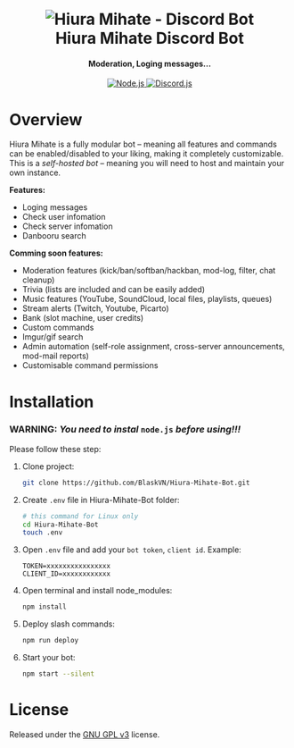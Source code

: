 <h1 align="center">
  <br>
  <a><img src="https://media2.giphy.com/media/v1.Y2lkPTc5MGI3NjExd2c0eWR5ZGwyMDFtb3RlZTJ6bXM4bzJ1ZWRkZ3U3cnprdGlia3p0diZlcD12MV9pbnRlcm5hbF9naWZfYnlfaWQmY3Q9Zw/r2SeyaFNADOfW4nOxx/giphy.gif" alt="Hiura Mihate - Discord Bot"></a>
  <br>
  Hiura Mihate Discord Bot
  <br>
</h1>

<h4 align="center">Moderation, Loging messages...</h4>

<p align="center">
  <a href="https://nodejs.org/">
    <img alt="Node.js" src="https://img.shields.io/badge/node.js-43853d?style=for-the-badge&logo=node.js&logoColor=white">
  </a>
  <a href="https://discord.js.org/">
    <img alt="Discord.js" src="https://img.shields.io/badge/discord.js-7289DA?style=for-the-badge&logo=discord&logoColor=white">
  </a>
</p>

# Overview

Hiura Mihate is a fully modular bot – meaning all features and commands can be enabled/disabled to your
liking, making it completely customizable. This is a *self-hosted bot* – meaning you will need
to host and maintain your own instance.

**Features:**
- Loging messages
- Check user infomation
- Check server infomation
- Danbooru search

**Comming soon features:**
- Moderation features (kick/ban/softban/hackban, mod-log, filter, chat cleanup)
- Trivia (lists are included and can be easily added)
- Music features (YouTube, SoundCloud, local files, playlists, queues) 
- Stream alerts (Twitch, Youtube, Picarto)
- Bank (slot machine, user credits)
- Custom commands
- Imgur/gif search
- Admin automation (self-role assignment, cross-server announcements, mod-mail reports)
- Customisable command permissions

# Installation

### **WARNING**: *You need to instal* `node.js` *before using!!!*
Please follow these step:
1. Clone project:
    ```bash
    git clone https://github.com/BlaskVN/Hiura-Mihate-Bot.git
    ```
2. Create `.env` file in Hiura-Mihate-Bot folder:
    ```bash
    # this command for Linux only
    cd Hiura-Mihate-Bot
    touch .env
    ```
3. Open `.env` file and add your `bot token`, `client id`. Example:
    ```
    TOKEN=xxxxxxxxxxxxxxxx
    CLIENT_ID=xxxxxxxxxxxx
    ```
4. Open terminal and install node_modules:
    ```bash
    npm install
    ```
5. Deploy slash commands:
    ```bash
    npm run deploy
    ```
6. Start your bot:
    ```bash
    npm start --silent
    ```

<!-- # Contributors

We would like to thank the following contributors for their support and contributions to the project:

<table>
  <tr>
    <td align="center"><a href="https://github.com/contributor1"><img src="https://avatars.githubusercontent.com/u/1?v=4" width="100px;" alt="" style="border-radius: 50%;"/><br /><sub><b>Contributor 1</b></sub></a></td>
    <td align="center"><a href="https://github.com/contributor2"><img src="https://avatars.githubusercontent.com/u/2?v=4" width="100px;" alt="" style="border-radius: 50%;"/><br /><sub><b>Contributor 2</b></sub></a></td>
    <td align="center"><a href="https://github.com/contributor3"><img src="https://avatars.githubusercontent.com/u/3?v=4" width="100px;" alt="" style="border-radius: 50%;"/><br /><sub><b>Contributor 3</b></sub></a></td>
  </tr>
</table> -->

# License

Released under the [GNU GPL v3](https://www.gnu.org/licenses/gpl-3.0.en.html) license.